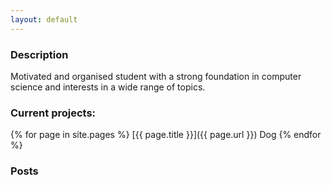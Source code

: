 ```yaml
---
layout: default
---
```


### Description

Motivated and organised student with a strong foundation in computer science and interests
in a wide range of topics.

### Current projects:

{% for page in site.pages %}
[{{ page.title }}]({{ page.url }})
Dog
{% endfor %}

### Posts

<!-- {% for post in site.posts %}
* {{ post.date | date_to_long_string }}, [{{ post.title }}]({{ post.url }})
{% endfor %} -->
